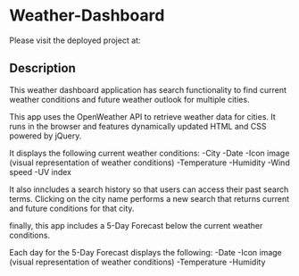 
<h1>Weather-Dashboard</h1>

Please visit the deployed project at:

 <h2>Description</h2>

This weather dashboard application has search functionality to find current weather conditions and future weather outlook for multiple cities.

This app uses the OpenWeather API to retrieve weather data for cities. It runs in the browser and features dynamically updated HTML and CSS powered by jQuery.

It displays the following current weather conditions: -City -Date -Icon image (visual representation of weather conditions) -Temperature -Humidity -Wind speed -UV index

It also inncludes a search history so that users can access their past search terms. Clicking on the city name performs a new search that returns current and future conditions for that city.

finally, this app includes a 5-Day Forecast below the current weather conditions.

Each day for the 5-Day Forecast displays the following: -Date -Icon image (visual representation of weather conditions) -Temperature -Humidity